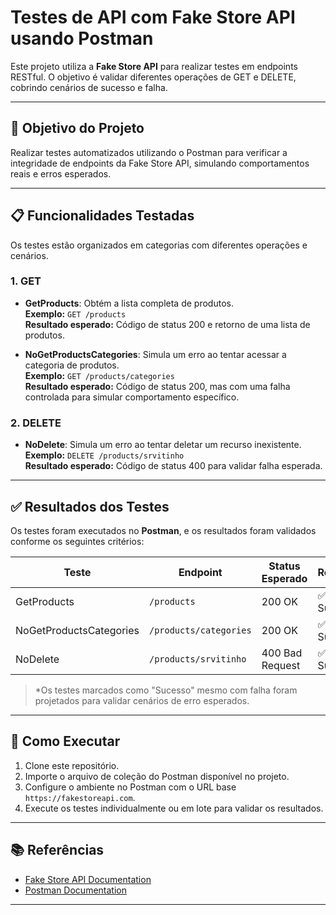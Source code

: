 # Testes de API com Fake Store API usando Postman

Este projeto utiliza a **Fake Store API** para realizar testes em endpoints RESTful. O objetivo é validar diferentes operações de GET e DELETE, cobrindo cenários de sucesso e falha.

---

## 🎯 Objetivo do Projeto
Realizar testes automatizados utilizando o Postman para verificar a integridade de endpoints da Fake Store API, simulando comportamentos reais e erros esperados.

---

## 📋 Funcionalidades Testadas
Os testes estão organizados em categorias com diferentes operações e cenários.

### **1. GET**
- **GetProducts**: Obtém a lista completa de produtos.  
  **Exemplo:** `GET /products`  
  **Resultado esperado:** Código de status 200 e retorno de uma lista de produtos.

- **NoGetProductsCategories**: Simula um erro ao tentar acessar a categoria de produtos.  
  **Exemplo:** `GET /products/categories`  
  **Resultado esperado:** Código de status 200, mas com uma falha controlada para simular comportamento específico.

### **2. DELETE**
- **NoDelete**: Simula um erro ao tentar deletar um recurso inexistente.  
  **Exemplo:** `DELETE /products/srvitinho`  
  **Resultado esperado:** Código de status 400 para validar falha esperada.

---

## ✅ Resultados dos Testes
Os testes foram executados no **Postman**, e os resultados foram validados conforme os seguintes critérios:

| Teste                   | Endpoint                  | Status Esperado | Resultado   |
|-------------------------|---------------------------|-----------------|-------------|
| GetProducts             | `/products`              | 200 OK          | ✅ Sucesso   |
| NoGetProductsCategories | `/products/categories`   | 200 OK          | ✅ Sucesso*  |
| NoDelete                | `/products/srvitinho`    | 400 Bad Request | ✅ Sucesso*  |

> *Os testes marcados como "Sucesso" mesmo com falha foram projetados para validar cenários de erro esperados.

---

## 🚀 Como Executar
1. Clone este repositório.
2. Importe o arquivo de coleção do Postman disponível no projeto.
3. Configure o ambiente no Postman com o URL base `https://fakestoreapi.com`.
4. Execute os testes individualmente ou em lote para validar os resultados.

---

## 📚 Referências
- [Fake Store API Documentation](https://fakestoreapi.com/)
- [Postman Documentation](https://learning.postman.com/)

---